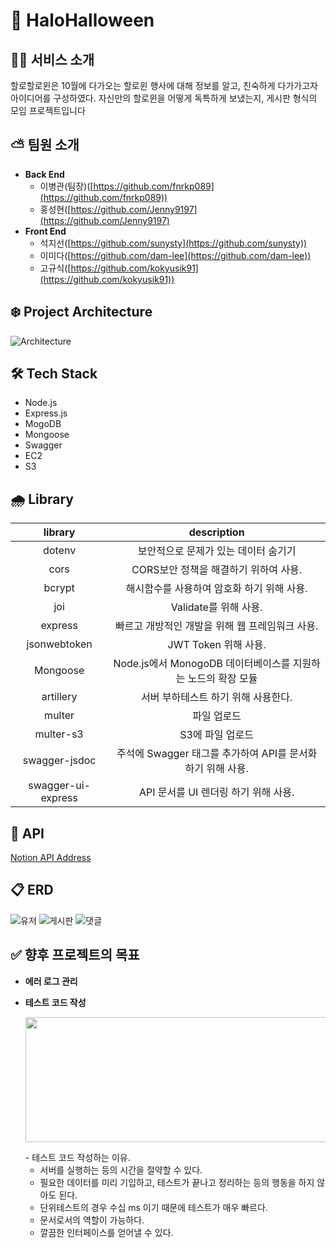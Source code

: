 # 🎃 HaloHalloween

## ✍🏻 서비스 소개

할로할로윈은 10월에 다가오는 할로윈 행사에 대해 정보를 알고, 
친숙하게 다가가고자 아이디어를 구성하였다. 자신만의 할로윈을 어떻게 독특하게 보냈는지, 
게시판 형식의 모임 프로젝트입니다



## ⛅️ 팀원 소개

- **Back End**
  - 이병관(팀장)([https://github.com/fnrkp089](https://github.com/fnrkp089))
  - 홍성현([https://github.com/Jenny9197](https://github.com/Jenny9197)
- **Front End**
  - 석지선([https://github.com/sunysty](https://github.com/sunysty))
  - 이미다([https://github.com/dam-lee](https://github.com/dam-lee))
  - 고규식([https://github.com/kokyusik91](https://github.com/kokyusik91))


## ❄️ Project Architecture

![Architecture](./readme_images/project_architecture0.2.png)

## 🛠 Tech Stack

- Node.js
- Express.js
- MogoDB
- Mongoose
- Swagger
- EC2
- S3


## 🌧 Library

|       library       |                         description                         |
| :-----------------: | :---------------------------------------------------------: |
|       dotenv        |            보안적으로 문제가 있는 데이터 숨기기             |
|        cors         |            CORS보안 정책을 해결하기 위하여 사용.            |
|       bcrypt        |         해시함수를 사용하여 암호화 하기 위해 사용.          |
|         joi         |                    Validate를 위해 사용.                    |
|       express       |       빠르고 개방적인 개발을 위해 웹 프레임워크 사용.       |
|    jsonwebtoken     |                    JWT Token 위해 사용.                     |
|     Mongoose        |           Node.js에서 MonogoDB 데이터베이스를 지원하는 노드의 확장 모듈         |
|      artillery      |             서버 부하테스트 하기 위해 사용한다.             |
|       multer        |                         파일 업로드                         |
|      multer-s3      |                      S3에 파일 업로드                       |
|    swagger-jsdoc    | 주석에 Swagger 태그를 추가하여 API를 문서화 하기 위해 사용. |
| swagger-ui-express  |            API 문서를 UI 렌더링 하기 위해 사용.             |

## 🔎 API

[Notion API Address](https://brave-countess-7ec.notion.site/99-Front-Backend-5bebd34178804db5878f1456f4418a7d)


## 📋 ERD
![유저](https://user-images.githubusercontent.com/44608012/146629134-6b17d7cc-404f-4588-9806-ed820e190240.png)
![게시판](https://user-images.githubusercontent.com/44608012/146629136-aa622953-1c06-4d54-b339-901dc908e196.png)
![댓글](https://user-images.githubusercontent.com/44608012/146629137-8c45b783-6b18-471c-a91c-f94d4c237cfc.png)



## ✅ 향후 프로젝트의 목표

- **에러 로그 관리**

   
- **테스트 코드 작성**
    <p align="center"><img src="https://user-images.githubusercontent.com/86820463/144460650-409b1351-e12d-4a62-818a-8973590786b3.png" width="500" height="200"></p>
  - 테스트 코드 작성하는 이유.

  - 서버를 실행하는 등의 시간을 절약할 수 있다.
  - 필요한 데이터를 미리 기입하고, 테스트가 끝나고 정리하는 등의 행동을 하지 않아도 된다.
  - 단위테스트의 경우 수십 ms 이기 때문에 테스트가 매우 빠르다.
  - 문서로서의 역할이 가능하다.
  - 깔끔한 인터페이스를 얻어낼 수 있다.

